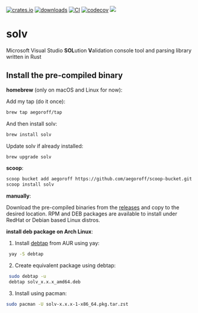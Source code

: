 [![crates.io](https://img.shields.io/crates/v/solv.svg)](https://crates.io/crates/solv)
[![downloads](https://img.shields.io/crates/d/solv.svg)](https://crates.io/crates/solv)
[![CI](https://github.com/aegoroff/solv/actions/workflows/ci.yml/badge.svg)](https://github.com/aegoroff/solv/actions/workflows/ci.yml)
[![codecov](https://codecov.io/gh/aegoroff/solv/branch/master/graph/badge.svg?token=8BzaWjWe0x)](https://codecov.io/gh/aegoroff/solv)
[![](https://tokei.rs/b1/github/aegoroff/solv?category=code)](https://github.com/XAMPPRocky/tokei)

# solv
Microsoft Visual Studio **SOL**ution **V**alidation console tool and parsing library written in Rust

## Install the pre-compiled binary

**homebrew** (only on macOS and Linux for now):

Add my tap (do it once):
```sh
brew tap aegoroff/tap
```
And then install solv:
```sh
brew install solv
```
Update solv if already installed:
```sh
brew upgrade solv
```
**scoop**:

```sh
scoop bucket add aegoroff https://github.com/aegoroff/scoop-bucket.git
scoop install solv
```

**manually**:

Download the pre-compiled binaries from the [releases](https://github.com/aegoroff/solv/releases) and
copy to the desired location. RPM and DEB packages are available to install under RedHat or Debian based Linux distros.

**install deb package on Arch Linux**:

1. Install [debtap](https://github.com/helixarch/debtap) from AUR using yay:
```sh
 yay -S debtap
```
2. Create equivalent package using debtap:
```sh
 sudo debtap -u
 debtap solv_x.x.x_amd64.deb
 ```
3. Install using pacman:
```sh
sudo pacman -U solv-x.x.x-1-x86_64.pkg.tar.zst
```